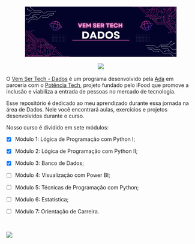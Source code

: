 <p align="center">
<img src="https://github.com/felipeoliveirafranco/vem-ser-tech-dados/blob/main/image01.png" width=80%/>
</p>

<p align="center">
<img src="https://img.shields.io/static/v1?label=Status&message=EM_ANDAMENTO&color=blue&style=for-the-badge"/>
</p>

O [Vem Ser Tech - Dados](https://ada.tech/sou-aluno/programas/ifood-vem-ser-tech) é um programa desenvolvido pela [Ada](https://ada.tech/) em parceria com o [Potência Tech](https://potenciatech.com.br/), projeto fundado pelo iFood que promove a inclusão e viabiliza a entrada de pessoas no mercado de tecnologia. 

Esse repositório é dedicado ao meu aprendizado durante essa jornada na área de Dados. Nele você encontrará aulas, exercícios e projetos desenvolvidos durante o curso.

Nosso curso é dividido em sete módulos:

- [x] Módulo 1: Lógica de Programação com Python I;
- [x] Módulo 2: Lógica de Programação com Python II;
- [x] Módulo 3: Banco de Dados;
- [ ] Módulo 4: Visualização com Power BI;
- [ ] Módulo 5: Técnicas de Programação com Python;
- [ ] Módulo 6: Estatística;
- [ ] Módulo 7: Orientação de Carreira.


&nbsp;

<a href="https://www.linkedin.com/in/felipe-franco-19587211a/" target="_blank">
        <img src="https://img.shields.io/badge/LinkedIn-%230077B5.svg?&style=for-the-badge&logo=linkedin&logoColor=white">
</a>
